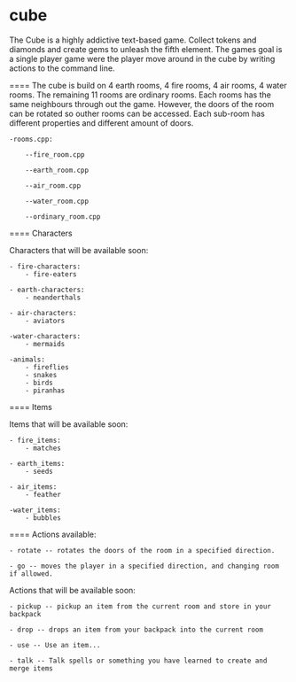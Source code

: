 cube
====

The Cube is a highly addictive text-based game. Collect tokens and diamonds and create gems to unleash the fifth element.
The games goal is a single player game were the player move around in the cube by writing actions to the command line.

====
The cube is build on 4 earth rooms, 4 fire rooms, 4 air rooms, 4 water rooms. The remaining 11 rooms are ordinary rooms.
Each rooms has the same neighbours through out the game. However, the doors of the room can be rotated so outher rooms can be accessed. 
Each sub-room has different properties and different amount of doors.

	-rooms.cpp:
		
		--fire_room.cpp

		--earth_room.cpp

		--air_room.cpp

		--water_room.cpp

		--ordinary_room.cpp

====
Characters

Characters that will be available soon:
	
	- fire-characters:
		- fire-eaters

	- earth-characters:
		- neanderthals

	- air-characters:
		- aviators

	-water-characters:
		- mermaids
	
	-animals:
		- fireflies
		- snakes
		- birds
		- piranhas


====
Items

Items that will be available soon:
	
	- fire_items:
		- matches
	
	- earth_items:
		- seeds
	
	- air_items:
		- feather
	
	-water_items:
		- bubbles

====
Actions available:

	- rotate -- rotates the doors of the room in a specified direction.
	
	- go -- moves the player in a specified direction, and changing room if allowed.

Actions that will be available soon:
	
	- pickup -- pickup an item from the current room and store in your backpack
	
	- drop -- drops an item from your backpack into the current room
	
	- use -- Use an item...
	
	- talk -- Talk spells or something you have learned to create and merge items